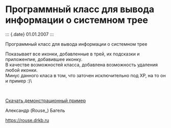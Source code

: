 Программный класс для вывода информации о системном трее
========================================================

::: {.date}
01.01.2007
:::

Программный класс для вывода информации о системном трее

Показывает все иконки, добавленные в трей, их подсказки и приложенпие,
добавившее иконку.\
В качестве возможностей класса, добавлена возможность удаления любой
иконки.\
Минус данного класа в том, что заточен исключительно под ХР, на то он и
пример :)\

 

[Скачать демонстрационный пример](/zip/fwsystrayinfo.zip)

Александр (Rouse\_) Багель

<https://rouse.drkb.ru>
